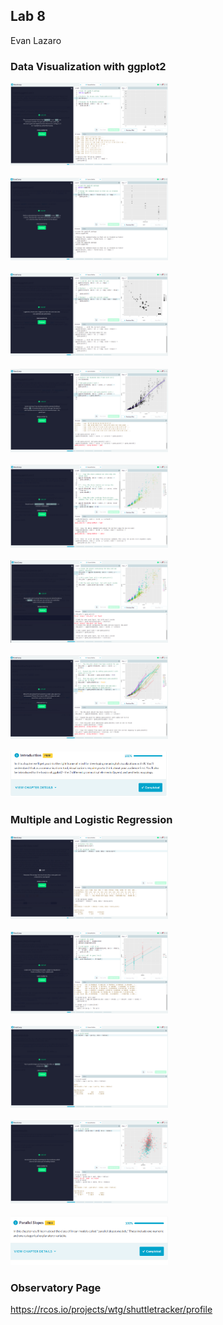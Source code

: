 ## Lab 8

Evan Lazaro

### Data Visualization with ggplot2

<img src="Resources/1.png" width="50%"/>
</br></br>
<img src="Resources/2.png" width="50%"/>
</br></br>
<img src="Resources/3.png" width="50%"/>
</br></br>
<img src="Resources/4.png" width="50%"/>
</br></br>
<img src="Resources/5.png" width="50%"/>
</br></br>
<img src="Resources/6.png" width="50%"/>
</br></br>
<img src="Resources/7.png" width="50%"/>
</br></br>
<img src="Resources/8.png" width="50%"/>

### Multiple and Logistic Regression

<img src="Resources/9.png" width="50%"/>
</br></br>
<img src="Resources/10.png" width="50%"/>
</br></br>
<img src="Resources/11.png" width="50%"/>
</br></br>
<img src="Resources/12.png" width="50%"/>
</br></br>
<img src="Resources/13.png" width="50%"/>

### Observatory Page

https://rcos.io/projects/wtg/shuttletracker/profile
